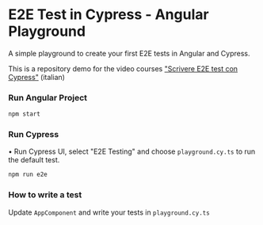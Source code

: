 # E2E Test in Cypress - Angular Playground

A simple playground to create your first E2E tests in Angular and Cypress.

This is a repository demo for the video courses ["Scrivere E2E test con Cypress"](https://www.fabiobiondi.dev/video-courses/scrivere-e2e-test-con-cypress) (italian)



### Run Angular Project

```bash
npm start
```

### Run Cypress

• Run Cypress UI, select "E2E Testing" and choose `playground.cy.ts` to run the default test. 

```bash
npm run e2e
```

### How to write a test

Update `AppComponent` and write your tests in `playground.cy.ts`



